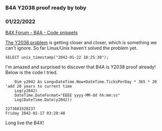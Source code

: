 ### B4A Y2038 proof ready by toby
### 01/22/2022
[B4X Forum - B4A - Code snippets](https://www.b4x.com/android/forum/threads/137842/)

[The Y2038 problem](https://en.wikipedia.org/wiki/Year_2038_problem) is getting closer and closer, which is something we can't ignore. So far Linux/Unix haven't solved the problem yet.   

```B4X
SELECT unix_timestamp("2042-01-22 18:25:30");
```

  
  
I'm amazed and surprised to discover that B4A is Y2038 proof already! Below is the code I tried.  

```B4X
    Dim y2042 As Long=DateTime.Now+DateTime.TicksPerDay * 365 * 20 'add 20 years to current time  
    Log(y2042)  
    DateTime.DateFormat="EEEE yyyy-MM-dd hh:mm:ss"  
    Log(DateTime.Date(y2042))
```

  

```B4X
2273603328237  
Friday 2042-01-17 03:28:48
```

  
Long live the B4X!
